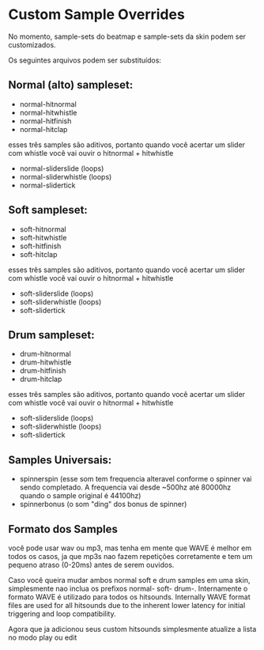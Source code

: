 Custom Sample Overrides
======================================

No momento, sample-sets do beatmap e sample-sets da skin podem ser customizados.

Os seguintes arquivos podem ser substituídos:

Normal (alto) sampleset:
--------------------------

-   normal-hitnormal
-   normal-hitwhistle
-   normal-hitfinish
-   normal-hitclap

esses três samples são aditivos, portanto quando você acertar um slider com whistle você vai ouvir o hitnormal + hitwhistle

-   normal-sliderslide (loops)
-   normal-sliderwhistle (loops)
-   normal-slidertick

Soft sampleset:
-----------------

-   soft-hitnormal
-   soft-hitwhistle
-   soft-hitfinish
-   soft-hitclap

esses três samples são aditivos, portanto quando você acertar um slider com whistle você vai ouvir o hitnormal + hitwhistle

-   soft-sliderslide (loops)
-   soft-sliderwhistle (loops)
-   soft-slidertick

Drum sampleset:
-----------------

-   drum-hitnormal
-   drum-hitwhistle
-   drum-hitfinish
-   drum-hitclap

esses três samples são aditivos, portanto quando você acertar um slider com whistle você vai ouvir o hitnormal + hitwhistle

-   soft-sliderslide (loops)
-   soft-sliderwhistle (loops)
-   soft-slidertick

Samples Universais:
---------------------

-   spinnerspin (esse som tem frequencia alteravel conforme o spinner vai sendo completado. A frequencia vai desde ~500hz até 80000hz quando o sample original é 44100hz)
-   spinnerbonus (o som "ding" dos bonus de spinner)

Formato dos Samples
----------------------

você pode usar wav ou mp3, mas tenha em mente que WAVE é melhor em todos os casos, ja que mp3s nao fazem repetições corretamente e tem um pequeno atraso (0-20ms) antes de serem ouvidos.

Caso você queira mudar ambos normal soft e drum samples em uma skin, simplesmente nao inclua os prefixos normal- soft- drum-. Internamente o formato WAVE é utilizado para todos os hitsounds. Internally WAVE format files are used for all hitsounds due to the inherent lower latency for initial triggering and loop compatibility.

Agora que ja adicionou seus custom hitsounds simplesmente atualize a lista no modo play ou edit
